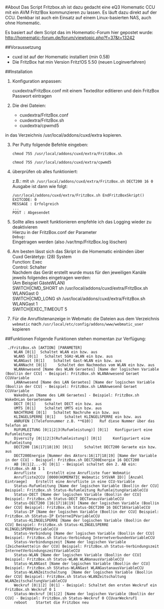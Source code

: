 #About
Das Script Fritzbox.sh ist dazu gedacht eine eQ3 Homematic CCU mit ein AVM Fritz!Box kommunzieren zu lassen. Es läuft dazu direkt auf der CCU. Denkbar ist auch ein Einsatz auf einem Linux-basierten NAS, auch ohne Homematic.

Es basiert auf dem Script das im Homematic-Forum hier gepostet wurde:
http://homematic-forum.de/forum/viewtopic.php?f=37&t=13242

##Voraussetzung

   + cuxd ist auf der Homematic installiert (min 0.58)
   + Die FritzBox hat min Version Fritz!OS 5.50 (neuen Loginverfahren)
   

##Installation

1. Konfiguration anpassen:

   cuxdextra/FritzBox.conf mit einem Texteditor editieren und dein FritzBox Passwort eintragen
  
2. Die drei Dateien:

   + cuxdextra/FritzBox.conf
   + cuxdextra/FritzBox.sh
   + cuxdextra/cpwmd5
   
in das Verzeichnis /usr/local/addons/cuxd/extra kopieren.

3. Per Putty folgende Befehle eingeben:

   `chmod 755 /usr/local/addons/cuxd/extra/FritzBox.sh`
   
   `chmod 755 /usr/local/addons/cuxd/extra/cpwmd5`
   
4. überprüfen ob alles funktioniert:

   z.B.: mit `sh /usr/local/addons/cuxd/extra/FritzBox.sh DECT200 16 0`
   Ausgabe ist dann wie folgt:
   
    `/usr/local/addons/cuxd/extra/FritzBox.sh EndFritzBoxSkript()`   
    `EXITCODE: 0`   
    `MESSAGE : Erfolgreich`   
    `...`    
    `POST : Abgesendet`    


5. Sollte alles soweit funktionieren empfehle ich das Logging wieder zu deaktivieren   
   Hierzu in der FritzBox.conf der Parameter   
   `Debug:`   
   Eingetragen werden (also /var/tmp/FritzBox.log löschen)   

6. Am besten lässt sich das Skript in die Homematic einbinden über   
   Cuxd Gerätetyp: (28) System   
   Function:       Exec   
   Control:        Schalter   
   Nachdem das Gerät erstellt wurde muss für den jeweiligen Kanäle jeweils folgendes eingetragen werden:   
   (Am Beispiel GästeWLAN)   
   SWITCH|CMD_SHORT     sh /usr/local/addons/cuxd/extra/FritzBox.sh WLANGast 0			 	   
   SWITCH|CMD_LONG      sh /usr/local/addons/cuxd/extra/FritzBox.sh WLANGast 1	 	   
   SWITCH|EXEC_TIMEOUT  5    

7. Für die Anruflistenanzeige in Webmatic die Dateien aus dem Verzeichnis `webmatic` 
   nach `/usr/local/etc/config/addons/www/webmatic_user` kopieren

##Funktionen
Folgende Funktionen stehen momentan zur Verfügung:   

     ./FritzBox.sh [AKTION] [PARAMETER]
        WLAN [0|1]  Schaltet WLAN ein bzw. aus 
        WLAN5 [0|1]   Schaltet 5GHz-WLAN ein bzw. aus
        WLANGast [0|1]    Schaltet Gast-WLAN ein bzw. aus
        WLANNacht [0|1]     Schaltet den Nachmodus vom WLAN ein bzw. aus
        WLANAnwesend [Name des WLAN Geraetes] [Name der logischen Variable (Bool)in der CCU] - Beispiel: FritzBox.sh WLANAnwesend Geraet CCUVariable    
        LANAnwesend [Name des LAN Geraetes] [Name der logischen Variable (Bool)in der CCU] - Beispiel: FritzBox.sh LANAnwesend Geraet CCUVariable   
        WakeOnLan [Name des LAN Geraetes] - Beispiel: FritzBox.sh WakeOnLan Geraetename   
        DECT [0|1]    Schaltet DECT ein bzw. aus 
        UMTS [0|1]    Schaltet UMTS ein bzw. aus 
        NACHTRUHE [0|1]   Schaltet Nachruhe ein bzw. aus 
        KLINGELSPERRE [0|1]    Schaltet KLINGELSPERRE ein bzw. aus
        ANRUFEN [(Telefonnummer z.B. **610)]   Ruf diese Nummer über das Telefon an  
        RUFUMLEITUNG [0|1|2|3(Rufumleistung)] [0|1]   Konfiguriert eine Rufumleitung  
        Diversity [0|1|2|3(Rufumleistung)] [0|1]     Konfiguriert eine Rufumleitung
        DECT200 [16|17|18|19] [0|1]     Schaltet DECT200 Geraete ein bzw. aus
        DECT200Energie [Nummer des Aktors:16|17|18|19] [Name der Variable in der CCU] - Beispiel: FritzBox.sh DECT200Energie 16 DECT200     
        AB [0|1|2...-9] [0|1] - Beispiel schaltet den 2. AB ein: FritzBox.sh AB 1 1
        Anrufliste     Erstellt eine Anrufliste fuer Webmatic
        Anrufliste2CCU [0000(HOMEMATIC Webmatic SYSVAR ID)] [Anzahl Eintraege]    Erstellt eine Anrufliste in eine CCU-Variable
        Status-Rufumleitung [Name der logischen Variable (Bool)in der CCU] Beispiel: FritzBox.sh Status-Rufumleitung RufumleitungVariableCCU 
        Status-DECT [Name der logischen Variable (Bool)in der CCU] Beispiel: FritzBox.sh Status-DECT DECTanausVariableCCU 
        Status-DECT200 [16|17|18|19] [Name der logischen Variable (Bool)in der CCU] Beispiel: FritzBox.sh Status-DECT200 16 DECT16VariableCCU  
        Status-IP [Name der logischen Variable (Bool)in der CCU] Beispiel: FritzBox.sh SStatus-IP ExterneIPVariableCCU 
        Status-KLINGELSPERRE [Name der logischen Variable (Bool)in der CCU] Beispiel: FritzBox.sh Status-KLINGELSPERRE KLINGELSPERREVariableCCU 
        Status-Verbindung [Name der logischen Variable (Bool)in der CCU] Beispiel: FritzBox.sh Status-Verbindung InternetverbundenVariableCCU 
        Status-Verbindungszeit [Name der logischen Variable (Zeichenkette)in der CCU] Beispiel: FritzBox.sh Status-Verbindungszeit InternetVerbindungszeitVariableCCU 
        Status-WLAN [Name der logischen Variable (Bool)in der CCU] Beispiel: FritzBox.sh Status-WLAN WLANanausVariableCCU 
        Status-WLANGast [Name der logischen Variable (Bool)in der CCU] Beispiel: FritzBox.sh SStatus-WLANGast WLANGastanausVariableCCU 
        Status-WLANZeitschaltung  [Name der logischen Variable (Bool)in der CCU] Beispiel: FritzBox.sh Status-WLANZeitschaltung WLANZeitschaltungVariableCCU  
        Weckruf [0|1|2] [0|1] - Beispiel: Schaltet den ersten Weckruf ein  FritzBox.sh Weckruf 0 1  
		Status-Weckruf [0|1|2] [Name der logischen Variable (Bool)in der CCU] - Beispiel: FritzBox.sh Status-Weckruf 0 CCUvarWeckruf1  		
        reboot    Startet die Fritzbox neu  
